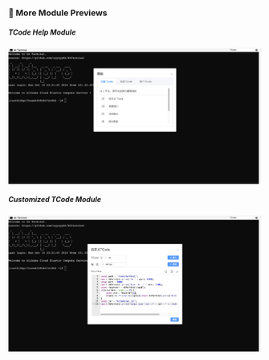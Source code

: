 ### 🧩 More Module Previews

##### TCode Help Module

![Help](../img/Help.png)

##### Customized TCode Module

![TCode](../img/TCode.png)

